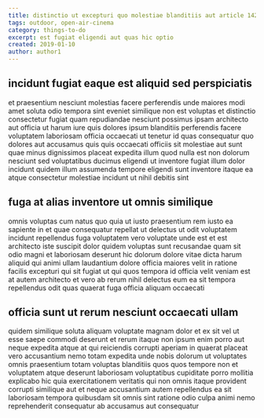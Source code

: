 ```yaml
---
title: distinctio ut excepturi quo molestiae blanditiis aut article 1421
tags: outdoor, open-air-cinema
category: things-to-do
excerpt: est fugiat eligendi aut quas hic optio
created: 2019-01-10
author: author1
---
```


## incidunt fugiat eaque est aliquid sed perspiciatis

et praesentium nesciunt molestias facere perferendis unde maiores modi amet soluta odio tempora sint eveniet similique non est voluptas et distinctio consectetur fugiat quam repudiandae nesciunt possimus ipsam architecto aut officia ut harum iure quis dolores ipsum blanditiis perferendis facere voluptatem laboriosam officia occaecati ut tenetur id quas consequatur quo dolores aut accusamus quis quis occaecati officiis sit molestiae aut sunt quae minus dignissimos placeat expedita illum quod nulla est non dolorum nesciunt sed voluptatibus ducimus eligendi ut inventore fugiat illum dolor incidunt quidem illum assumenda tempore eligendi sunt inventore itaque ea atque consectetur molestiae incidunt ut nihil debitis sint

## fuga at alias inventore ut omnis similique

omnis voluptas cum natus quo quia ut iusto praesentium rem iusto ea sapiente in et quae consequatur repellat ut delectus ut odit voluptatem incidunt repellendus fuga voluptatem vero voluptate unde est et est architecto iste suscipit dolor quidem voluptas sunt recusandae quam sit odio magni et laboriosam deserunt hic dolorum dolore vitae dicta harum aliquid qui animi ullam laudantium dolore officia maiores velit in ratione facilis excepturi qui sit fugiat ut qui quos tempora id officia velit veniam est at autem architecto et vero ab rerum nihil delectus eum ea sit tempora repellendus odit quas quaerat fuga officia aliquam occaecati

## officia sunt ut rerum nesciunt occaecati ullam

quidem similique soluta aliquam voluptate magnam dolor et ex sit vel ut esse saepe commodi deserunt et rerum itaque non ipsum enim porro aut neque expedita atque at qui reiciendis corrupti aperiam in quaerat placeat vero accusantium nemo totam expedita unde nobis dolorum ut voluptates omnis praesentium totam voluptas blanditiis quos quos tempore non et voluptatem atque deserunt laboriosam voluptatibus cupiditate porro mollitia explicabo hic quia exercitationem veritatis qui non omnis itaque provident corrupti similique aut et neque accusantium autem repellendus ea sit laboriosam tempora quibusdam sit omnis sint ratione odio culpa animi nemo reprehenderit consequatur ab accusamus aut consequatur

